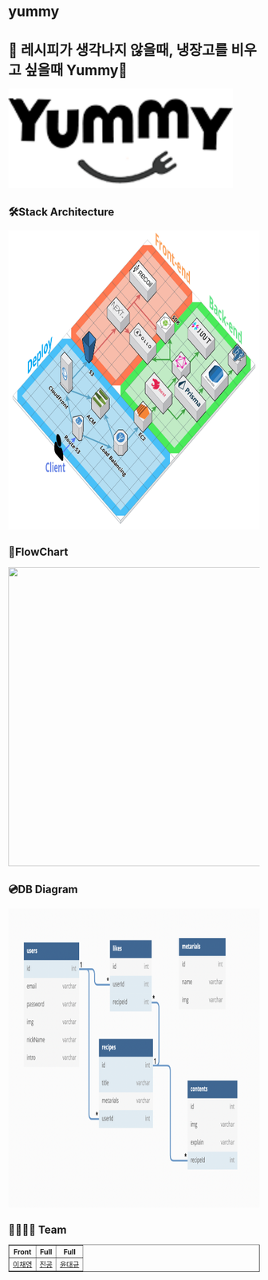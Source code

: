 # yummy

<h1> 🍱 레시피가 생각나지 않을때, 냉장고를 비우고 싶을때 Yummy🍳</h1>

<img src= "https://github.com/StrummingDown/yummy/blob/main/client/src/assets/logo.png?raw=true"  width = "450" height = "200" />


## 🛠Stack Architecture


<img src= "https://github.com/StrummingDown/yummy/blob/main/server/Img/Stack%20Architecture.png?raw=true"  width = "8000" height = "600" />


## 🧬FlowChart


<img src= "https://github.com/StrummingDown/yummy/blob/dev/server/Img/Flowchart.jpg?raw=true"  width = "8000" height = "600" />

## 💿DB Diagram


<img src= "https://github.com/StrummingDown/yummy/blob/dev/server/Img/Diagram.png"  width = "8000" height = "600" />

<h2> 👩‍👩‍👦‍👦 Team </h2>
<table border="1">
	<th>Front</th>
	<th>Full</th>
  <th>Full</th>
	<tr><!-- 첫번째 줄 시작 -->
    <td><a href="https://github.com/sophiecode1105">이채영</a></td>
    <td><a href="https://github.com/kongjin">진공</a></td>
    <td><a href="https://github.com/StrummingDown">윤대규</a></td>
	</tr><!-- 첫번째 줄 끝 -->
    </table>
